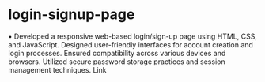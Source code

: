 # login-signup-page
•	Developed a responsive web-based login/sign-up page using HTML, CSS, and JavaScript.  Designed user-friendly interfaces for account creation and login processes. Ensured compatibility across various devices and browsers. Utilized secure password storage practices and session management techniques.   Link
